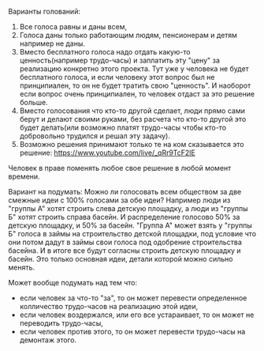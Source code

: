 
Варианты голований:
1) Все голоса равны и даны всем,
2) Голоса даны только работающим людям, пенсионерам и детям например не даны.
3) Вместо бесплатного голоса надо отдать какую-то ценность(например трудо-часы) и заплатить эту "цену" за реализацию конкретно этого проекта. Тут уже у человека не будет бесплатного голоса, и если человеку этот вопрос был не принципиален, то он не будет тратить свою "ценность". И наоборот если вопрос очень принципиален, то человек отдаст за это решение больше.
4) Вместо голосования что кто-то другой сделает, люди прямо сами берут и делают своими руками, без расчета что кто-то другой это будет делать(или возможно платят трудо-часы чтобы кто-то добровольно трудился и решал эту задачу).
5) Возможно решения принимают только те на ком сказывается это решение: https://www.youtube.com/live/_qRr9TcF2lE

Человек в праве поменять любое свое решение в любой момент времени.

Вариант на подумать:
Можно ли голосовать всем обществом за две смежные идеи с 100% голосами за обе идеи? Например люди из "группы A" хотят строить слева детскую площадку, а люди из "группы Б" хотят строить справа басейн. И распределение голосово 50% за детскую площадку, и 50% за басейн. "Группа А" может взять у "группы Б" голоса в займы на строительство детской площадки, под условие что они потом дадут в займы свои голоса под одобрение строительства басейна. И в итоге все будут согласны строить детскую площадку и басейн. Это только основная идеи, детали которой можно сильно менять.

Может вообще подумать над тем что:
- если человек за что-то "за", то он может перевести определенное колличество трудо-часов на реализацию этой идеи,
- если человек воздержался, или его все устараивает, то он может не переводить трудо-часы,
- если человек против этого, то он может перевести трудо-часы на демонтаж этого.